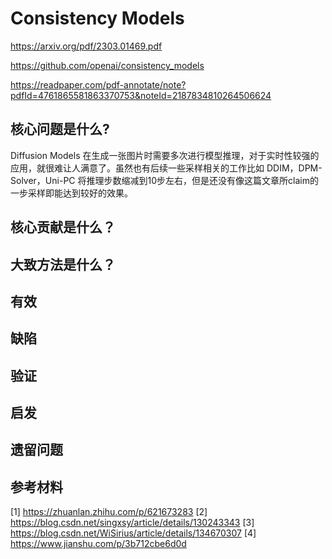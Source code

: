 # Consistency Models

https://arxiv.org/pdf/2303.01469.pdf

https://github.com/openai/consistency_models 

https://readpaper.com/pdf-annotate/note?pdfId=4761865581863370753&noteId=2187834810264506624

## 核心问题是什么?

Diffusion Models 在生成一张图片时需要多次进行模型推理，对于实时性较强的应用，就很难让人满意了。虽然也有后续一些采样相关的工作比如 DDIM，DPM-Solver，Uni-PC 将推理步数缩减到10步左右，但是还没有像这篇文章所claim的一步采样即能达到较好的效果。

## 核心贡献是什么？

## 大致方法是什么？

## 有效

## 缺陷

## 验证

## 启发

## 遗留问题

## 参考材料
[1] https://zhuanlan.zhihu.com/p/621673283
[2] https://blog.csdn.net/singxsy/article/details/130243343
[3] https://blog.csdn.net/WiSirius/article/details/134670307
[4] https://www.jianshu.com/p/3b712cbe6d0d